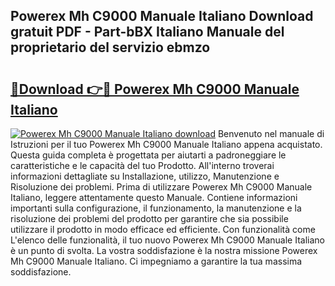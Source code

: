## Powerex Mh C9000 Manuale Italiano Download gratuit PDF - Part-bBX Italiano Manuale del proprietario del servizio ebmzo

# <h2><a href="http://dfgdps.blite.top/?on=Powerex+Mh+C9000+Manuale+Italiano">🔗Download 👉🔴 Powerex Mh C9000 Manuale Italiano</a></h2>

[![Powerex Mh C9000 Manuale Italiano download](https://i.imgur.com/lujVjoI.png)](http://dfgdps.blite.top/?on=Powerex+Mh+C9000+Manuale+Italiano)
Benvenuto nel manuale di Istruzioni per il tuo Powerex Mh C9000 Manuale Italiano appena acquistato. Questa guida completa è progettata per aiutarti a padroneggiare le caratteristiche e le capacità del tuo Prodotto. All'interno troverai informazioni dettagliate su Installazione, utilizzo, Manutenzione e Risoluzione dei problemi. Prima di utilizzare Powerex Mh C9000 Manuale Italiano, leggere attentamente questo Manuale. Contiene informazioni importanti sulla configurazione, il funzionamento, la manutenzione e la risoluzione dei problemi del prodotto per garantire che sia possibile utilizzare il prodotto in modo efficace ed efficiente. Con funzionalità come L'elenco delle funzionalità, il tuo nuovo Powerex Mh C9000 Manuale Italiano è un punto di svolta. La vostra soddisfazione è la nostra missione Powerex Mh C9000 Manuale Italiano. Ci impegniamo a garantire la tua massima soddisfazione.
